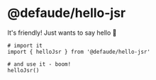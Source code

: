 # @defaude/hello-jsr

It's friendly! Just wants to say hello 🐝

```shell
# import it
import { helloJsr } from '@defaude/hello-jsr'

# and use it - boom!
helloJsr()
```
